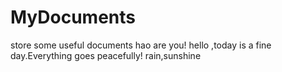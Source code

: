 # MyDocuments
store some useful documents
hao are you!
hello ,today is a fine day.Everything goes peacefully!
rain,sunshine
